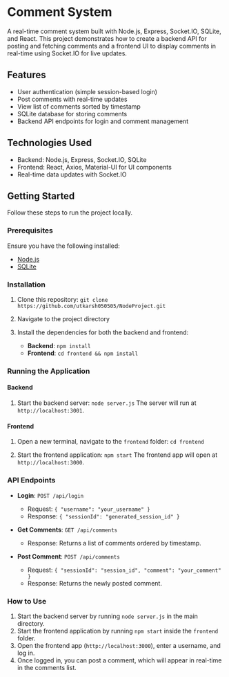 # Comment System

A real-time comment system built with Node.js, Express, Socket.IO, SQLite, and React. This project demonstrates how to create a backend API for posting and fetching comments and a frontend UI to display comments in real-time using Socket.IO for live updates.

## Features

- User authentication (simple session-based login)
- Post comments with real-time updates
- View list of comments sorted by timestamp
- SQLite database for storing comments
- Backend API endpoints for login and comment management

## Technologies Used

- Backend: Node.js, Express, Socket.IO, SQLite
- Frontend: React, Axios, Material-UI for UI components
- Real-time data updates with Socket.IO

## Getting Started

Follow these steps to run the project locally.

### Prerequisites

Ensure you have the following installed:

- [Node.js](https://nodejs.org/en/download/)
- [SQLite](https://www.sqlite.org/download.html)

### Installation

1. Clone this repository: `git clone https://github.com/utkarsh050505/NodeProject.git`
2. Navigate to the project directory

3. Install the dependencies for both the backend and frontend:
   - **Backend**: `npm install`
   - **Frontend**: `cd frontend && npm install`

### Running the Application

#### Backend

1. Start the backend server: `node server.js`
   The server will run at `http://localhost:3001`.

#### Frontend

1. Open a new terminal, navigate to the `frontend` folder: `cd frontend`

2. Start the frontend application: `npm start`
   The frontend app will open at `http://localhost:3000`.

### API Endpoints

- **Login**: `POST /api/login`  
  - Request: `{ "username": "your_username" }`  
  - Response: `{ "sessionId": "generated_session_id" }`
  
- **Get Comments**: `GET /api/comments`  
  - Response: Returns a list of comments ordered by timestamp.
  
- **Post Comment**: `POST /api/comments`  
  - Request: `{ "sessionId": "session_id", "comment": "your_comment" }`  
  - Response: Returns the newly posted comment.

### How to Use

1. Start the backend server by running `node server.js` in the main directory.
2. Start the frontend application by running `npm start` inside the `frontend` folder.
3. Open the frontend app (`http://localhost:3000`), enter a username, and log in.
4. Once logged in, you can post a comment, which will appear in real-time in the comments list.
